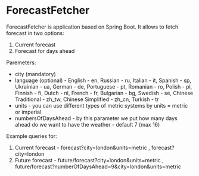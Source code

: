 # ForecastFetcher

ForecastFetcher is application based on Spring Boot.
It allows to fetch forecast in two options:
1) Current forecast
2) Forecast for days ahead

Paremeters:
- city (mandatory)
- language (optional) - English - en, Russian - ru, Italian - it, Spanish - sp, Ukrainian - ua, German - de, Portuguese - pt, Romanian - ro, Polish - pl, Finnish - fi, Dutch - nl, French - fr, Bulgarian - bg, Swedish - se, Chinese Traditional - zh_tw, Chinese Simplified - zh_cn, Turkish - tr
- units - you can use different types of metric systems by units = metric or imperial
- numbersOfDaysAhead - by this parameter we put how many days ahead do we want to have the weather - default 7 (max 16)

Example queries for:
1) Current forecast - forecast?city=london&units=metric , forecast?city=london
2) Future forecast - future/forecast?city=london&units=metric , future/forecast?numberOfDaysAhead=9&city=london&units=metric

